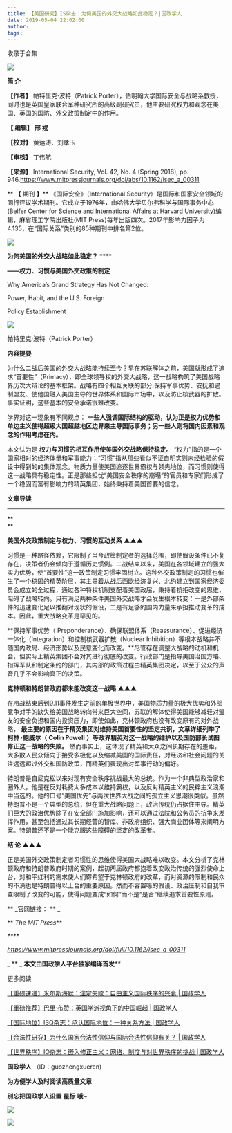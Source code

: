 ```yaml
---
title: 【美国研究】IS杂志：为何美国的外交大战略如此稳定？|国政学人
date: 2019-05-04 22:02:00
author: 
tags: 
---
```



收录于合集

  

![](/images/3185/2.gif)

  

**简 介**

  

 **【作者】** 帕特里克·波特（Patrick
Porter），伯明翰大学国际安全与战略系教授，同时也是英国皇家联合军种研究所的高级副研究员，他主要研究权力和观念在美国、英国的国防、外交政策制定中的作用。

 **【 编辑】** **邢 戎**

 **【校对】** 黄运涛、刘孝玉

 **【审核】** 丁伟航

 **【来源】** International Security, Vol. 42, No. 4 (Spring 2018), pp.
946.https://www.mitpressjournals.org/doi/abs/10.1162/isec_a_00311

 ** **【** 期刊 **】**** 《国际安全》（International
Security）是国际和国家安全领域的同行评议学术期刊。它成立于1976年，由哈佛大学贝尔弗科学与国际事务中心(Belfer Center for
Science and International Affairs at Harvard University)编辑，麻省理工学院出版社(MIT
Press)每年出版四次。2017年影响力因子为4.135，在“国际关系”类别的85种期刊中排名第2位。

![](/images/3185/3.png)

 **为何美国的外交大战略如此稳定？** ****

**——权力、习惯与美国外交政策的制定**

Why America’s Grand Strategy Has Not Changed:

Power, Habit, and the U.S. Foreign

Policy Establishment

![](/images/3185/4.png)

帕特里克·波特（Patrick Porter）

 **内容提要**

  

为什么二战后美国的外交大战略能持续至今？早在苏联解体之前，美国就形成了追求“首要性”（Primacy），即全球领导权的外交大战略，这一战略构筑了美国战略界历次大辩论的基本框架。战略有四个相互关联的部分:保持军事优势、安抚和遏制盟友、使他国融入美国主导的世界体系和国际市场中，以及防止核武器的扩散。事实证明，这些基本的安全承诺很难改变。

学界对这一现象有不同观点：
**一些人强调国际结构的驱动，认为正是权力优势和单边主义使得超级大国超越地区边界来主导国际事务；另一些人则将国内因素和观念的作用考虑在内。**

本文认为是 **权力与习惯的相互作用使美国外交战略保持稳定。**
“权力”指的是一个国家相对的经济体量和军事能力；“习惯”指从那些看似不证自明实则未经检验的假设中得到的的集体观念。物质力量使美国追逐世界霸权与领先地位，而习惯则使得这一战略具有稳定性。正是那些担忧“美国安全秩序的崩塌”的官员和专家们形成了一个稳固而富有影响力的精英集团，始终秉持着美国首要的信念。

  

 **文章导读**

 ****  

**  
**

**美国外交政策制定与权力、习惯的互动关系** **▲▲▲**

习惯是一种路径依赖，它限制了当今政策制定者的选择范围，即使假设条件已不复存在，决策者仍会倾向于遵循历史惯例。二战结束以来，美国在各领域建立的强大实力优势，使“首要性”这一政策制定习惯牢固树立。这种外交政策制定的习惯也催生了一个稳固的精英阶层，其主导着从战后西欧经济复兴、北约建立到国家经济委员会成立的全过程，通过各种特权机制支配着美国政届，秉持着抗拒改变的思维，阻碍了战略转向。只有满足两种条件美国外交战略才会发生根本转变：一是外部条件的迅速变化足以推翻对现状的假设，二是有足够的国内力量来承担推动变革的成本。因此，重大战略变革是罕见的。

 **保持军事优势（
Preponderance）、确保联盟体系（Reassurance）、促进经济一体化（Integration）和控制核武器扩散（Nuclear
Inhibition）等根本战略并不随国内政局、经济形势以及民意变化而改变。**尽管存在调整大战略的动机和机会，但实际上精英集团不会对其进行彻底的改变。行政部门是指导美国治国方略、指挥军队和制定条约的部门，其内部的政策过程由精英集团决定，以至于公众的声音几乎不会影响真正的决策。

  

 **克林顿和特朗普政府都未能改变这一战略** **▲▲▲**

  

在冷战结束后到9.11事件发生之前的单极世界中，美国物质力量的极大优势和外部竞争对手的缺失给美国战略转向带来巨大空间，苏联的解体使得美国能够减轻对盟友的安全负担和国内投资压力，即使如此，克林顿政府也没有改变原有的对外战略，
**最主要的原因在于精英集团对维持美国首要性的坚定共识，文章详细列举了柯林 ·鲍威尔（** **Colin Powell**
**）等政界精英对这一战略的维护以及国防部长试图修正这一战略的失败。**
然而事实上，这体现了精英和大众之间长期存在的差距，大多数人民众倾向于接受多极化以及缩减美国的国际责任，对经济和社会问题的关注远远超过外交和国防政策，而精英们表现出对军事行动的偏好。

特朗普是自尼克松以来对现有安全秩序挑战最大的总统。作为一个非典型政治家和圈外人，他是在反对耗费太多成本以维持霸权，以及反对精英主义的民粹主义浪潮中当选的。他的口号“美国优先”与两次世界大战之间的孤立主义思潮很类似。虽然特朗普不是一个典型的总统，但在重大战略问题上，政治传统仍占据住主导。精英们巨大的政治优势除了在安全部门施加影响，还可以通过法院和公务员的抗争来发挥作用，甚至包括通过其长期经营的智库、非政府组织、强大商业团体等来阐明方案。特朗普还不是一个能克服这些障碍的坚定的改革者。

 **结 论** **▲▲▲**  

正是美国外交政策制定者习惯性的思维使得美国大战略难以改变。本文分析了克林顿政府和特朗普政府时期的案例，起初两届政府都抱着改变政治传统的强烈使命上台，对和平红利的需求使人们寄希望于克林顿政府的改革，而对资源的限制和民众的不满也是特朗普得以上台的重要原因。然而不容置喙的假设、政治压制和自我审查限制了改变的可能，使得问题变成“如何”而不是“是否”继续追求首要性原则。  

  

 ** _官网链接： ** _

 ** _The MIT Press_**

_**_**

 _https://www.mitpressjournals.org/doi/full/10.1162/isec_a_00311_

 _ ** _ **本文由国政学人平台独家编译首发**_**_

  

  

更多阅读

[【重磅速递】米尔斯海默：注定失败：自由主义国际秩序的兴衰 |
国政学人](http://mp.weixin.qq.com/s?__biz=MzI3MTYzMzE5Mw==&mid=2247489451&idx=1&sn=f0df9cb9e133b8e77a57a37c46e36af8&chksm=eb3f89eddc4800fb16ada6166aa8e68333d2f3b9e1153bb02af335d77817a2ddea9803281550&scene=21#wechat_redirect)  

[【重磅推荐】巴里·布赞：英国学派视角下的中国崛起 |
国政学人](http://mp.weixin.qq.com/s?__biz=MzI3MTYzMzE5Mw==&mid=2247489394&idx=1&sn=1699017a6fcabe15d599c00751470a2e&chksm=eb3f8934dc48002288f0a19989586b155b87a4bfb1f9cb3d7954d27aa15c1c128f78c6b1c1da&scene=21#wechat_redirect)  

[【国际地位】ISQ杂志：承认国际地位：一种关系方法 |
国政学人](http://mp.weixin.qq.com/s?__biz=MzI3MTYzMzE5Mw==&mid=2247489412&idx=1&sn=ee2ae592ba4ac912e98cd6bbb535e8df&chksm=eb3f89c2dc4800d408626bdc382ffa9888a754e23df8f0734bd9cf260000680a9bf42310c943&scene=21#wechat_redirect)  

[【合法性研究】为什么国家合法性信仰与国际合法性信仰有关？ |
国政学人](http://mp.weixin.qq.com/s?__biz=MzI3MTYzMzE5Mw==&mid=2247489419&idx=1&sn=476e12a73b4843fc5d35824db4cccad8&chksm=eb3f89cddc4800db0ddaf1429a0b883b444b316d19ff38279f8878aaeb48a38aee21d8657019&scene=21#wechat_redirect)  

[【世界秩序】IO杂志：嵌入修正主义：网络、制度与对世界秩序的挑战 |
国政学人](http://mp.weixin.qq.com/s?__biz=MzI3MTYzMzE5Mw==&mid=2247489430&idx=1&sn=11ef697d6ec6f70a166f1c169622c623&chksm=eb3f89d0dc4800c62fdcc97da44337a27687465f69f0864d82e486f6695dc7924e79dbd77208&scene=21#wechat_redirect)  

  

 **国政学人** （ID：guozhengxueren)

  

 **为方便学人及时阅读高质量文章**

 **别忘把国政学人设置** **星标** **哦~**

![](/images/3185/5.gif)

![](/images/3185/6.gif)

